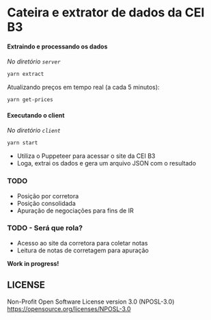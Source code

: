 # Cateira e extrator de dados da CEI B3


#### Extraindo e processando os dados

  *No diretório `server`*

```sh
yarn extract
```

Atualizando preços em tempo real (a cada 5 minutos):
```sh
yarn get-prices
```

#### Executando o client

*No diretório `client`*

```sh
yarn start
```

- Utiliza o Puppeteer para acessar o site da CEI B3
- Loga, extrai os dados e gera um arquivo JSON com o resultado

### TODO

- Posição por corretora
- Posição consolidada
- Apuração de negociações para fins de IR

### TODO - Será que rola?

- Acesso ao site da corretora para coletar notas
- Leitura de notas de corretagem para apuração

**Work in progress!**

## LICENSE
Non-Profit Open Software License version 3.0 (NPOSL-3.0)
https://opensource.org/licenses/NPOSL-3.0
